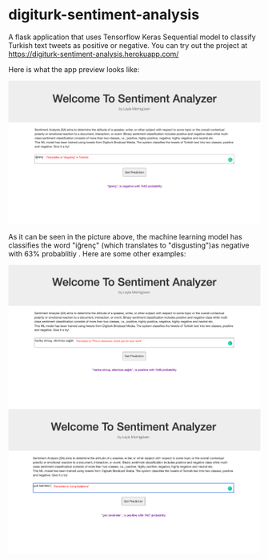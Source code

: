 # digiturk-sentiment-analysis
A flask application that uses Tensorflow Keras Sequential model to classify Turkish text tweets as positive or negative.
You can try out the project at https://digiturk-sentiment-analysis.herokuapp.com/ 

Here is what the app preview looks like: 

![](images/image1.png)

As it can be seen in the picture above, the machine learning model has classifies the word "iğrenç" (which translates to "disgusting")as negative with 63% probablitiy . Here are some other examples:

![](images/image3.png)
![](images/image4.png)



